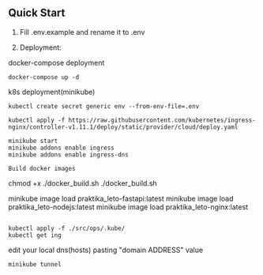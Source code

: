 ## Quick Start
1. Fill .env.example and rename it to .env


2. Deployment:

docker-compose deployment
```
docker-compose up -d
```

k8s deployment(minikube)

```
kubectl create secret generic env --from-env-file=.env

kubectl apply -f https://raw.githubusercontent.com/kubernetes/ingress-nginx/controller-v1.11.1/deploy/static/provider/cloud/deploy.yaml

minikube start
minikube addons enable ingress
minikube addons enable ingress-dns

Build docker images
```
chmod +x ./docker_build.sh
./docker_build.sh

minikube image load praktika_leto-fastapi:latest
minikube image load praktika_leto-nodejs:latest
minikube image load praktika_leto-nginx:latest
```

kubectl apply -f ./src/ops/.kube/
kubectl get ing
```

edit your local dns(hosts) pasting "domain ADDRESS" value

```
minikube tunnel
```
